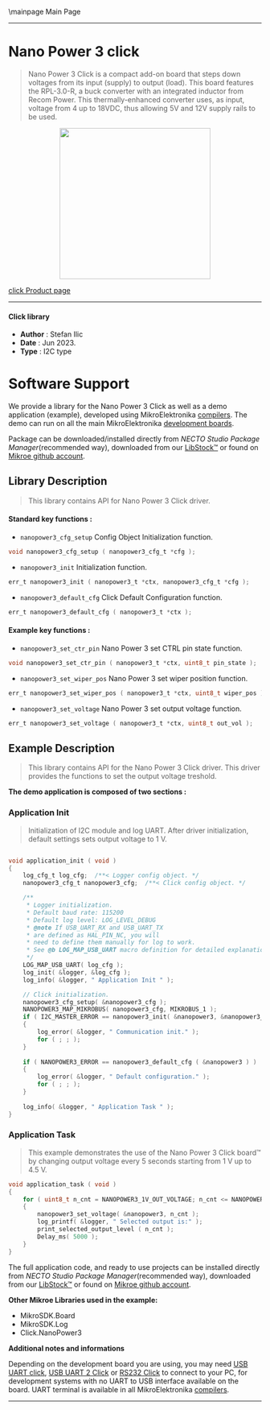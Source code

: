 \mainpage Main Page

---
# Nano Power 3 click

> Nano Power 3 Click is a compact add-on board that steps down voltages from its input (supply) to output (load). This board features the RPL-3.0-R, a buck converter with an integrated inductor from Recom Power. This thermally-enhanced converter uses, as input, voltage from 4 up to 18VDC, thus allowing 5V and 12V supply rails to be used.

<p align="center">
  <img src="https://download.mikroe.com/images/click_for_ide/nanopower3_click.png" height=300px>
</p>

[click Product page](https://www.mikroe.com/nano-power-3-click)

---


#### Click library

- **Author**        : Stefan Ilic
- **Date**          : Jun 2023.
- **Type**          : I2C type


# Software Support

We provide a library for the Nano Power 3 Click
as well as a demo application (example), developed using MikroElektronika
[compilers](https://www.mikroe.com/necto-studio).
The demo can run on all the main MikroElektronika [development boards](https://www.mikroe.com/development-boards).

Package can be downloaded/installed directly from *NECTO Studio Package Manager*(recommended way), downloaded from our [LibStock&trade;](https://libstock.mikroe.com) or found on [Mikroe github account](https://github.com/MikroElektronika/mikrosdk_click_v2/tree/master/clicks).

## Library Description

> This library contains API for Nano Power 3 Click driver.

#### Standard key functions :

- `nanopower3_cfg_setup` Config Object Initialization function.
```c
void nanopower3_cfg_setup ( nanopower3_cfg_t *cfg );
```

- `nanopower3_init` Initialization function.
```c
err_t nanopower3_init ( nanopower3_t *ctx, nanopower3_cfg_t *cfg );
```

- `nanopower3_default_cfg` Click Default Configuration function.
```c
err_t nanopower3_default_cfg ( nanopower3_t *ctx );
```

#### Example key functions :

- `nanopower3_set_ctr_pin` Nano Power 3 set CTRL pin state function.
```c
void nanopower3_set_ctr_pin ( nanopower3_t *ctx, uint8_t pin_state );
```

- `nanopower3_set_wiper_pos` Nano Power 3 set wiper position function.
```c
err_t nanopower3_set_wiper_pos ( nanopower3_t *ctx, uint8_t wiper_pos );
```

- `nanopower3_set_voltage` Nano Power 3 set output voltage function.
```c
err_t nanopower3_set_voltage ( nanopower3_t *ctx, uint8_t out_vol );
```

## Example Description

> This library contains API for the Nano Power 3 Click driver.
  This driver provides the functions to set the output voltage treshold.

**The demo application is composed of two sections :**

### Application Init

> Initialization of I2C module and log UART.
  After driver initialization, default settings sets output voltage to 1 V.

```c

void application_init ( void ) 
{
    log_cfg_t log_cfg;  /**< Logger config object. */
    nanopower3_cfg_t nanopower3_cfg;  /**< Click config object. */

    /** 
     * Logger initialization.
     * Default baud rate: 115200
     * Default log level: LOG_LEVEL_DEBUG
     * @note If USB_UART_RX and USB_UART_TX 
     * are defined as HAL_PIN_NC, you will 
     * need to define them manually for log to work. 
     * See @b LOG_MAP_USB_UART macro definition for detailed explanation.
     */
    LOG_MAP_USB_UART( log_cfg );
    log_init( &logger, &log_cfg );
    log_info( &logger, " Application Init " );

    // Click initialization.
    nanopower3_cfg_setup( &nanopower3_cfg );
    NANOPOWER3_MAP_MIKROBUS( nanopower3_cfg, MIKROBUS_1 );
    if ( I2C_MASTER_ERROR == nanopower3_init( &nanopower3, &nanopower3_cfg ) ) 
    {
        log_error( &logger, " Communication init." );
        for ( ; ; );
    }
    
    if ( NANOPOWER3_ERROR == nanopower3_default_cfg ( &nanopower3 ) )
    {
        log_error( &logger, " Default configuration." );
        for ( ; ; );
    }
    
    log_info( &logger, " Application Task " );
}

```

### Application Task

> This example demonstrates the use of the Nano Power 3 Click board™ by changing 
  output voltage every 5 seconds starting from 1 V up to 4.5 V.

```c
void application_task ( void ) 
{
    for ( uint8_t n_cnt = NANOPOWER3_1V_OUT_VOLTAGE; n_cnt <= NANOPOWER3_4V5_OUT_VOLTAGE; n_cnt++ )
    {
        nanopower3_set_voltage( &nanopower3, n_cnt );
        log_printf( &logger, " Selected output is:" );
        print_selected_output_level ( n_cnt );
        Delay_ms( 5000 );
    }
}
```

The full application code, and ready to use projects can be installed directly from *NECTO Studio Package Manager*(recommended way), downloaded from our [LibStock&trade;](https://libstock.mikroe.com) or found on [Mikroe github account](https://github.com/MikroElektronika/mikrosdk_click_v2/tree/master/clicks).

**Other Mikroe Libraries used in the example:**

- MikroSDK.Board
- MikroSDK.Log
- Click.NanoPower3

**Additional notes and informations**

Depending on the development board you are using, you may need
[USB UART click](https://www.mikroe.com/usb-uart-click),
[USB UART 2 Click](https://www.mikroe.com/usb-uart-2-click) or
[RS232 Click](https://www.mikroe.com/rs232-click) to connect to your PC, for
development systems with no UART to USB interface available on the board. UART
terminal is available in all MikroElektronika
[compilers](https://shop.mikroe.com/compilers).

---
